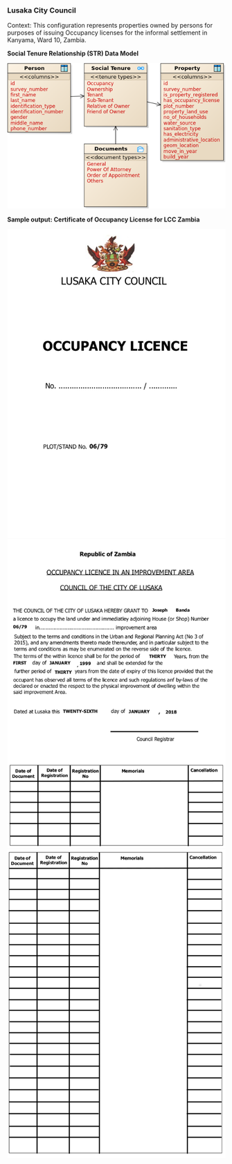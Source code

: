 ### **Lusaka City Council**

Context: This configuration represents properties owned by persons for purposes of issuing Occupancy licenses for the informal settlement in Kanyama, Ward 10, Zambia. 

**Social Tenure Relationship (STR) Data Model**

<img alt="Lusaka City Council - Social Tenure Relationship Entities" src="../../images/readme/party_entities_lcc.png" />

**Sample output: Certificate of Occupancy License for LCC Zambia**

<img alt="Lusaka City Council - Certificate of Occupancy License - Page 1" src="../../images/certificates/ZM_LCC_Certificate_of_Occupancy_License_Sample_page1.png" />

<img alt="Lusaka City Council - Certificate of Occupancy License - Page 2" src="../../images/certificates/ZM_LCC_Certificate_of_Occupancy_License_Sample_page2.png" />

<img alt="Lusaka City Council - Certificate of Occupancy License - Page 3" src="../../images/certificates/ZM_LCC_Certificate_of_Occupancy_License_Sample_page3.png" />